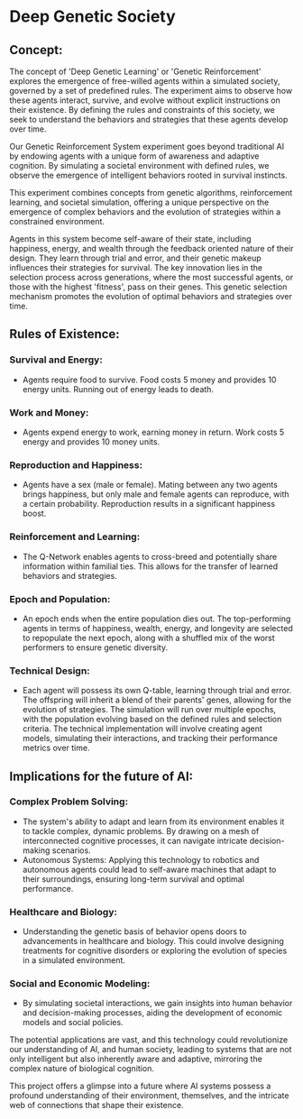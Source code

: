# Deep Genetic Society

## Concept:
The concept of 'Deep Genetic Learning' or 'Genetic Reinforcement' explores the emergence of free-willed agents within a simulated society, governed by a set of predefined rules. The experiment aims to observe how these agents interact, survive, and evolve without explicit instructions on their existence. By defining the rules and constraints of this society, we seek to understand the behaviors and strategies that these agents develop over time.

Our Genetic Reinforcement System experiment goes beyond traditional AI by endowing agents with a unique form of awareness and adaptive cognition. By simulating a societal environment with defined rules, we observe the emergence of intelligent behaviors rooted in survival instincts.

This experiment combines concepts from genetic algorithms, reinforcement learning, and societal simulation, offering a unique perspective on the emergence of complex behaviors and the evolution of strategies within a constrained environment.

Agents in this system become self-aware of their state, including happiness, energy, and wealth through the feedback oriented nature of their design. They learn through trial and error, and their genetic makeup influences their strategies for survival. The key innovation lies in the selection process across generations, where the most successful agents, or those with the highest 'fitness', pass on their genes. This genetic selection mechanism promotes the evolution of optimal behaviors and strategies over time.

## Rules of Existence:
### Survival and Energy: 
 - Agents require food to survive. Food costs 5 money and provides 10 energy units. Running out of energy leads to death.
### Work and Money: 
 - Agents expend energy to work, earning money in return. Work costs 5 energy and provides 10 money units.
### Reproduction and Happiness: 
 - Agents have a sex (male or female). Mating between any two agents brings happiness, but only male and female agents can reproduce, with a certain probability. Reproduction results in a significant happiness boost. 
### Reinforcement and Learning: 
 - The Q-Network enables agents to cross-breed and potentially share information within familial ties. This allows for the transfer of learned behaviors and strategies.
### Epoch and Population: 
 - An epoch ends when the entire population dies out. The top-performing agents in terms of happiness, wealth, energy, and longevity are selected to repopulate the next epoch, along with a shuffled mix of the worst performers to ensure genetic diversity.
### Technical Design:
 - Each agent will possess its own Q-table, learning through trial and error. The offspring will inherit a blend of their parents' genes, allowing for the evolution of strategies. The simulation will run over multiple epochs, with the population evolving based on the defined rules and selection criteria. The technical implementation will involve creating agent models, simulating their interactions, and tracking their performance metrics over time.

## Implications for the future of AI:
### Complex Problem Solving: 
 - The system's ability to adapt and learn from its environment enables it to tackle complex, dynamic problems. By drawing on a mesh of interconnected cognitive processes, it can navigate intricate decision-making scenarios.
 -  Autonomous Systems: 
    Applying this technology to robotics and autonomous agents could lead to self-aware machines that adapt to their surroundings, ensuring long-term survival and optimal performance.
### Healthcare and Biology: 
 - Understanding the genetic basis of behavior opens doors to advancements in healthcare and biology. This could involve designing treatments for cognitive disorders or exploring the evolution of species in a simulated environment.
### Social and Economic Modeling: 
 - By simulating societal interactions, we gain insights into human behavior and decision-making processes, aiding the development of economic models and social policies.


The potential applications are vast, and this technology could revolutionize our understanding of AI, and human society, leading to systems that are not only intelligent but also inherently aware and adaptive, mirroring the complex nature of biological cognition.

This project offers a glimpse into a future where AI systems possess a profound understanding of their environment, themselves, and the intricate web of connections that shape their existence.
